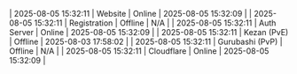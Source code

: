 | 2025-08-05 15:32:11 | Website | Online | 2025-08-05 15:32:09 |
| 2025-08-05 15:32:11 | Registration | Offline | N/A |
| 2025-08-05 15:32:11 | Auth Server | Online | 2025-08-05 15:32:09 |
| 2025-08-05 15:32:11 | Kezan (PvE) | Offline | 2025-08-03 17:58:02 |
| 2025-08-05 15:32:11 | Gurubashi (PvP) | Offline | N/A |
| 2025-08-05 15:32:11 | Cloudflare | Online | 2025-08-05 15:32:09 |
